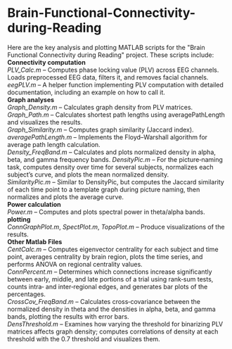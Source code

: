 # Brain-Functional-Connectivity-during-Reading

Here are the key analysis and plotting MATLAB scripts for the "Brain Functional Connectivity during Reading" project. These scripts include:   
**Connectivity computation**  
*PLV_Calc.m* – Computes phase locking value (PLV) across EEG channels. Loads preprocessed EEG data, filters it, and removes facial channels.  
*eegPLV.m* – A helper function implementing PLV computation with detailed documentation, including an example on how to call it.  
**Graph analyses**  
*Graph_Density.m* – Calculates graph density from PLV matrices.  
*Graph_Path.m* – Calculates shortest path lengths using averagePathLength and visualizes the results.  
*Graph_Similarity.m* – Computes graph similarity (Jaccard index).  
*averagePathLength.m* – Implements the Floyd–Warshall algorithm for average path length calculation.  
*Density_FreqBand.m* – Calculates and plots normalized density in alpha, beta, and gamma frequency bands.
*DensityPic.m* – For the picture‑naming task, computes density over time for several subjects, normalizes each subject’s curve, and plots the mean normalized density.  
*SimilarityPic.m* – Similar to DensityPic, but computes the Jaccard similarity of each time point to a template graph during picture naming, then normalizes and plots the average curve.   
**Power calculation**   
*Power.m* – Computes and plots spectral power in theta/alpha bands.  
**plotting**  
*ConnGraphPlot.m*, *SpectPlot.m*, *TopoPlot.m* – Produce visualizations of the results.  
**Other Matlab Files**   
*CentCalc.m* – Computes eigenvector centrality for each subject and time point, averages centrality by brain region, plots the time series, and performs ANOVA on regional centrality values.  
*ConnPercent.m* – Determines which connections increase significantly between early, middle, and late portions of a trial using rank‑sum tests, counts intra‑ and inter‑regional edges, and generates bar plots of the percentages.  
*CrossCov_FreqBand.m* – Calculates cross‑covariance between the normalized density in theta and the densities in alpha, beta, and gamma bands, plotting the results with error bars.  
*DensThreshold.m* – Examines how varying the threshold for binarizing PLV matrices affects graph density; computes correlations of density at each threshold with the 0.7 threshold and visualizes them.  
